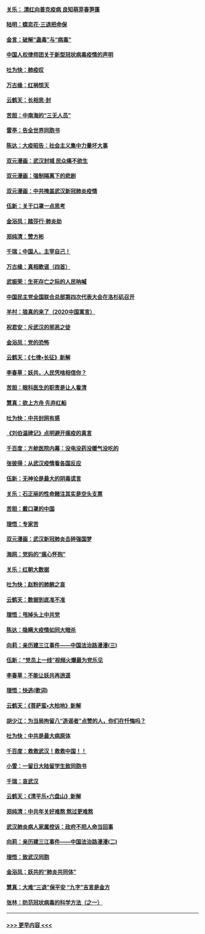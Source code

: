 #### [关乐： 漂红向善克疫病 良知萌芽春笋蓬](../pages/nsc993/n11865710.md?t=02132011) 
#### [陆明：蝶恋花‧三退把命保](../pages/nsc993/n11865673.md?t=02132011) 
#### [金言：破解“蛊毒”与“病毒”](../pages/nsc993/n11864103.md?t=02132011) 
#### [中国人权律师团关于新型冠状病毒疫情的声明](../pages/nsc993/n11864249.md?t=02132011) 
#### [吐为快：肺疫叹](../pages/nsc993/n11864027.md?t=02132011) 
#### [万古缘：红祸惊天](../pages/nsc993/n11864079.md?t=02132011) 
#### [云鹤天：长相思‧封](../pages/nsc993/n11864006.md?t=02132011) 
#### [苦胆：中南海的“三无人员”](../pages/nsc993/n11862997.md?t=02132011) 
#### [雷亭：告全世界同胞书](../pages/nsc993/n11862572.md?t=02132011) 
#### [陈达：大疫昭告：社会主义集中力量坏大事](../pages/nsc993/n11859419.md?t=02132011) 
#### [双元漫画：武汉封城 民众痛不欲生](../pages/nsc993/n11859287.md?t=02132011) 
#### [双元漫画：强制隔离下的悲剧](../pages/nsc993/n11859244.md?t=02132011) 
#### [双元漫画：中共掩盖武汉新冠肺炎疫情](../pages/nsc993/n11858249.md?t=02132011) 
#### [伍新：关于口罩一点思考](../pages/nsc993/n11859195.md?t=02132011) 
#### [金浴凤：踏莎行‧肺炎劫](../pages/nsc993/n11858227.md?t=02132011) 
#### [郑纯清：赞方彬](../pages/nsc993/n11856803.md?t=02132011) 
#### [千瑞；中国人，主宰自己！](../pages/nsc993/n11856793.md?t=02132011) 
#### [万古缘：真相歌谣（四首）](../pages/nsc993/n11856263.md?t=02132011) 
#### [武振荣：生死存亡之际的人民呐喊](../pages/nsc993/n11856256.md?t=02132011) 
#### [中国民主党全国联合总部第四次代表大会在洛杉矶召开](../pages/nsc993/n11856344.md?t=02132011) 
#### [羊村：狼真的来了（2020中国寓言）](../pages/nsc993/n11856229.md?t=02132011) 
#### [祝君安：斥武汉的邪恶之徒](../pages/nsc993/n11855861.md?t=02132011) 
#### [金浴凤：党的恐怖](../pages/nsc993/n11855849.md?t=02132011) 
#### [云鹤天：《七律▪长征》新解](../pages/nsc993/n11855479.md?t=02132011) 
#### [李春草：妖共，人民凭啥相信你？](../pages/nsc993/n11855196.md?t=02132011) 
#### [苦胆：眼科医生的职责是让人看清](../pages/nsc993/n11853840.md?t=02132011) 
#### [慧真：欲上方舟 先弃红船](../pages/nsc993/n11853483.md?t=02132011) 
#### [吐为快：中共封网有感](../pages/nsc993/n11852575.md?t=02132011) 
#### [《刘伯温碑记》点明避开瘟疫的真言](../pages/nsc993/n11852128.md?t=02132011) 
#### [千百度：方舱医院内幕：没电没药没暖气没吃的](../pages/nsc993/n11850211.md?t=02132011) 
#### [张彼得：从武汉疫情看各国反应](../pages/nsc993/n11850102.md?t=02132011) 
#### [伍新：无神论是最大的阴毒谎言](../pages/nsc993/n11846129.md?t=02132011) 
#### [关乐：石正丽的性命赌注其实是空头支票](../pages/nsc993/n11846109.md?t=02132011) 
#### [苦胆：戴口罩的中国](../pages/nsc993/n11845576.md?t=02132011) 
#### [理悟：专家苦](../pages/nsc993/n11845564.md?t=02132011) 
#### [双元漫画：武汉新冠肺炎击碎强国梦](../pages/nsc993/n11843320.md?t=02132011) 
#### [海网：党妈的“瘟心怀抱”](../pages/nsc993/n11840740.md?t=02132011) 
#### [关乐：红朝大数据](../pages/nsc993/n11840675.md?t=02132011) 
#### [吐为快：赵粉的肺腑之哀](../pages/nsc993/n11840618.md?t=02132011) 
#### [云鹤天：数据到底准不准](../pages/nsc993/n11840325.md?t=02132011) 
#### [理悟：甩掉头上中共党](../pages/nsc993/n11838826.md?t=02132011) 
#### [陈达：隐瞒大疫情如同大暗杀](../pages/nsc993/n11838771.md?t=02132011) 
#### [向莉：亲历建三江事件——中国法治路漫漫(三)](../pages/nsc993/n11831825.md?t=02132011) 
#### [伍新：“党员上一线”视频火爆最为党乐见](../pages/nsc993/n11838200.md?t=02132011) 
#### [李春草：不能让妖共再逍遥](../pages/nsc993/n11838102.md?t=02132011) 
#### [理悟：快逃(歌词)](../pages/nsc993/n11838083.md?t=02132011) 
#### [云鹤天：《菩萨蛮▪大柏地》新解](../pages/nsc993/n11838059.md?t=02132011) 
#### [胡少江：为当局拘留八“造谣者”点赞的人，你们在忏悔吗？](../pages/nsc993/n11836801.md?t=02132011) 
#### [吐为快：中共是最大病原体](../pages/nsc993/n11836748.md?t=02132011) 
#### [千百度：救救武汉！救救中国！！](../pages/nsc993/n11836145.md?t=02132011) 
#### [小雪：一留日大陆留学生致同胞书](../pages/nsc993/n11834624.md?t=02132011) 
#### [千瑞：哀武汉](../pages/nsc993/n11833647.md?t=02132011) 
#### [云鹤天：《清平乐▪六盘山》新解](../pages/nsc993/n11833611.md?t=02132011) 
#### [郑纯清：中共年关好难熬 熬过更难熬](../pages/nsc993/n11833489.md?t=02132011) 
#### [武汉肺炎病人家属控诉：政府不把人命当回事](../pages/nsc993/n11833205.md?t=02132011) 
#### [向莉：亲历建三江事件——中国法治路漫漫(二)](../pages/nsc993/n11829102.md?t=02132011) 
#### [理悟：致武汉同胞](../pages/nsc993/n11831522.md?t=02132011) 
#### [金浴凤：妖共的“肺炎共同体”](../pages/nsc993/n11829448.md?t=02132011) 
#### [慧真：大难“三退”保平安 “九字”吉言是金方](../pages/nsc993/n11829501.md?t=02132011) 
#### [张林：防范冠状病毒的科学方法（之一）](../pages/nsc993/n11828618.md?t=02132011) 

----
#### [ >>> 更早内容 <<< ](../indexes/nsc993-earlier.md)
